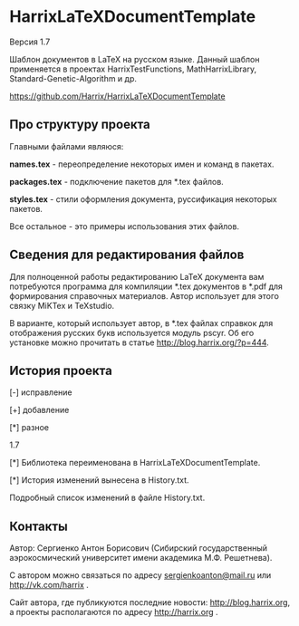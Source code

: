 HarrixLaTeXDocumentTemplate
==============================

Версия 1.7

Шаблон документов в LaTeX на русском языке. Данный шаблон применяется в проектах HarrixTestFunctions, MathHarrixLibrary, Standard-Genetic-Algorithm  и др.

https://github.com/Harrix/HarrixLaTeXDocumentTemplate

Про структуру проекта
---------------

Главными файлами являюся:

**names.tex** - переопределение некоторых имен и команд в пакетах.

**packages.tex** - подключение пакетов для *.tex файлов.

**styles.tex** - стили оформления документа, руссификация некоторых пакетов.

Все остальное - это примеры использования этих файлов.

Сведения для редактирования файлов
---------------

Для полноценной работы редактированию LaTeX документа вам потребуются программа для компиляции *.tex документов в *.pdf для формирования справочных материалов. Автор использует для этого связку MiKTex и TeXstudio. 

В варианте, который использует автор, в *.tex файлах справкок для отображения русских букв используется модуль pscyr. Об его установке можно прочитать в статье http://blog.harrix.org/?p=444.

История проекта
---------------

[-] исправление

[+] добавление

[*] разное

1.7

[*] Библиотека переименована в HarrixLaTeXDocumentTemplate.

[*] История изменений вынесена в History.txt.

Подробный список изменений в файле History.txt.

Контакты
---------------

Автор: Сергиенко Антон Борисович (Сибирский государственный аэрокосмический университет имени академика М.Ф. Решетнева).

С автором можно связаться по адресу sergienkoanton@mail.ru или  http://vk.com/harrix .

Сайт автора, где публикуются последние новости: http://blog.harrix.org, а проекты располагаются по адресу http://harrix.org .